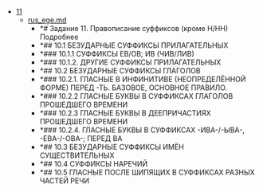 - <a href = "E:\Node_projects\Node_Way\NBase\_Md\_Index\__Arch\_EGE\Русский\contaners\contaner_1\11\cat.11\dir.11.md">11</a>
    - <a href = "E:\Node_projects\Node_Way\NBase\_Md\_Index\__Arch\_EGE\Русский\contaners\contaner_1\11\rus_ege.md">rus_ege.md</a>
        - *# Задание 11. Правописание суффиксов (кроме Н/НН) Подробнее
        - *## 10.1 БЕЗ­УДАР­НЫЕ СУФ­ФИК­СЫ ПРИЛАГАТЕЛЬНЫХ
        - *### 10.1.1 СУФФИКСЫ ЕВ/ОВ; ИВ (ЧИВ/ЛИВ)
        - *### 10.1.2. ДРУГИЕ СУФФИКСЫ ПРИЛАГАТЕЛЬНЫХ
        - *## 10.2 БЕЗ­УДАР­НЫЕ СУФ­ФИК­СЫ ГЛАГОЛОВ
        - *### 10.2.1. ГЛАСНЫЕ В ИНФИНИТИВЕ (НЕОПРЕДЕЛЁННОЙ ФОРМЕ) ПЕРЕД -ТЬ. БАЗОВОЕ, ОСНОВНОЕ ПРАВИЛО.
        - *### 10.2.2 ГЛАСНЫЕ БУКВЫ В СУФФИКСАХ ГЛАГОЛОВ ПРОШЕДШЕГО ВРЕМЕНИ
        - *### 10.2.3 ГЛАСНЫЕ БУКВЫ В ДЕЕПРИЧАСТИЯХ ПРОШЕДШЕГО ВРЕМЕНИ
        - *### 10.2.4. ГЛАСНЫЕ БУКВЫ В СУФФИКСАХ -ИВА-/-ЫВА-, -ЕВА-/-ОВА-; ПЕРЕД ВА
        - *## 10.3 БЕЗ­УДАР­НЫЕ СУФ­ФИК­СЫ ИМЁН СУЩЕСТВИТЕЛЬНЫХ
        - *## 10.4 СУФ­ФИК­СЫ НАРЕЧИЙ
        - *## 10.5 ГЛАС­НЫЕ ПОСЛЕ ШИ­ПЯ­ЩИХ В СУФ­ФИК­САХ РАЗ­НЫХ ЧА­СТЕЙ РЕЧИ
